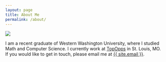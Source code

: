 ```yaml
---
layout: page
title: About Me
permalink: /about/
---
```


<img src="http://brianschiller.com/images/bio-photo.jpg">

I am a recent graduate of Western Washington University, where I studied Math and Computer Science. I currently work at [TopOpps](http://topopps.com/) in St. Louis, MO. If you would like to get in touch, please email me at <a href="mailto:{{ site.email }}">{{ site.email }}</a>.
